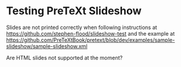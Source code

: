 # Testing PreTeXt Slideshow 

Slides are not printed correctly when following instructions at 
https://github.com/stephen-flood/slideshow-test
and the example at 
https://github.com/PreTeXtBook/pretext/blob/dev/examples/sample-slideshow/sample-slideshow.xml

Are HTML slides not supported at the moment?  
